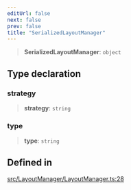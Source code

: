 ```yaml
---
editUrl: false
next: false
prev: false
title: "SerializedLayoutManager"
---
```


> **SerializedLayoutManager**: `object`

## Type declaration

### strategy

> **strategy**: `string`

### type

> **type**: `string`

## Defined in

[src/LayoutManager/LayoutManager.ts:28](https://github.com/fabricjs/fabric.js/blob/v6.0.0-rc4/src/LayoutManager/LayoutManager.ts#L28)
